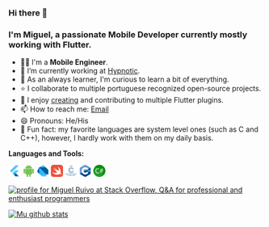 ### Hi there 👋

### I'm Miguel, a passionate Mobile Developer currently mostly working with Flutter.

- 👨‍💻  I'm a **Mobile Engineer**.
- 🔭  I’m currently working at [Hypnotic](https://hypnotic.pt/).
- 📖  As an always learner, I'm curious to learn a bit of everything.
- ⭐️  I collaborate to multiple portuguese recognized open-source projects.
- 💙  I enjoy [creating](https://pub.dev/publishers/miguelruivo.com/packages) and contributing to multiple Flutter plugins.
- 📫  How to reach me: [Email](mailto:miguel@miguelruivo.com)
- 😄  Pronouns: He/His
- 🤫  Fun fact: my favorite languages are system level ones (such as C and C++), however, I hardly work with them on my daily basis.

**Languages and Tools:**  

<code><img height="24" src="https://raw.githubusercontent.com/github/explore/80688e429a7d4ef2fca1e82350fe8e3517d3494d/topics/flutter/flutter.png"></code>
<code><img height="24" src="https://raw.githubusercontent.com/github/explore/80688e429a7d4ef2fca1e82350fe8e3517d3494d/topics/android/android.png"></code>
<code><img height="24" src="https://raw.githubusercontent.com/github/explore/80688e429a7d4ef2fca1e82350fe8e3517d3494d/topics/dart/dart.png"></code>
<code><img height="24" src="https://raw.githubusercontent.com/github/explore/80688e429a7d4ef2fca1e82350fe8e3517d3494d/topics/swift/swift.png"></code>
<code><img height="24" src="https://raw.githubusercontent.com/github/explore/80688e429a7d4ef2fca1e82350fe8e3517d3494d/topics/c/c.png"></code>
<code><img height="24" src="https://raw.githubusercontent.com/github/explore/80688e429a7d4ef2fca1e82350fe8e3517d3494d/topics/cpp/cpp.png"></code>
<code><img height="24" src="https://raw.githubusercontent.com/github/explore/80688e429a7d4ef2fca1e82350fe8e3517d3494d/topics/csharp/csharp.png"></code>

<a href="https://stackoverflow.com/users/6919963/miguel-ruivo"><img src="https://stackoverflow.com/users/flair/6919963.png?theme=dark" width="208" height="58" alt="profile for Miguel Ruivo at Stack Overflow, Q&amp;A for professional and enthusiast programmers" title="profile for Miguel Ruivo at Stack Overflow, Q&amp;A for professional and enthusiast programmers"></a>


[![Mu github stats](https://github-readme-stats.vercel.app/api?username=miguelpruivo&count_private=true&theme=buefy&show_icons=true)](https://github.com/miguelpruivo)
